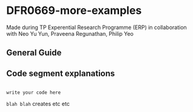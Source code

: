 # DFR0669-more-examples
Made during TP Experential Research Programme (ERP) in collaboration with Neo Yu Yun, Praveena Regunathan, Philip Yeo

## General Guide


## Code segment explanations

```

write your code here

```

`blah blah` creates etc etc

